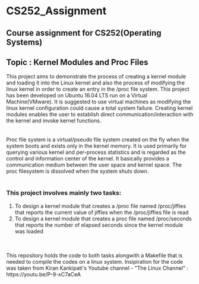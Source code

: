 # CS252_Assignment
## Course assignment for CS252(Operating Systems)
## Topic : Kernel Modules and Proc Files
This project aims to demonstrate the process of creating a kernel module and loading it into the Linux kernel and also the process of modifying the linux kernel in order to create an entry in the /proc file system.
This project has been developed on Ubuntu 16.04 LTS run on a Virtual Machine(VMware). It is suggested to use virtual machines as modifying the linux kernel configuration could cause a total system failure.
Creating kernel modules enables the user to establish direct communication/interaction with the kernel and invoke kernel functions.<br />
<br />
<br />
Proc file system is a virtual/pseudo file system created on the fly when the system boots and exists only in the kernel memory. It is used primarily for querying various kernel and per-process statistics and is regarded as the control and information center of the kernel. It basically provides a communication medium between the user space and kernel space. The proc filesystem is dissolved when the system shuts down. 
<br />
<br />
### This project involves mainly two tasks:
1. To design a kernel module that creates a /proc file named /proc/jiffies that reports the current value of jiffies when the /proc/jiffies file is read
2. To design a kernel module that creates a proc file named /proc/seconds that reports the number of elapsed seconds since the kernel module was loaded
<br />
<br />
This repository holds the code to both tasks alongwith a Makefile that is needed to compile the codes on a linux system. Insipiration for the code was taken from Kiran Kankipati's Youtube channel - "The Linux Channel" : https://youtu.be/P-9-xC7aCeA
